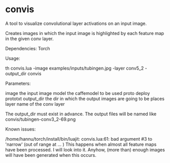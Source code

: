 # convis
A tool to visualize convolutional layer activations on an input image.  

Creates images in which the input image is highlighted by each feature map in the given conv layer.

Dependencies: Torch

Usage:

 th convis.lua -image examples/inputs/tubingen.jpg -layer conv5_2 -output_dir convis
 
 Parameters:
 
image  the input image
model  the caffemodel to be used
proto  deploy prototxt
output_dir the dir in which the output images are going to be places
layer name of the conv layer

The output_dir must exist in advance. The output files will be named like convis/tubingen-conv3_2-69.png

Known issues:

/home/hannu/torch/install/bin/luajit: convis.lua:61: bad argument #3 to 'narrow' (out of range at ... )
This happens when almost all feature maps have been processed. I will look into it. Anyhow, (more than) enough images will have been generated when this occurs.
